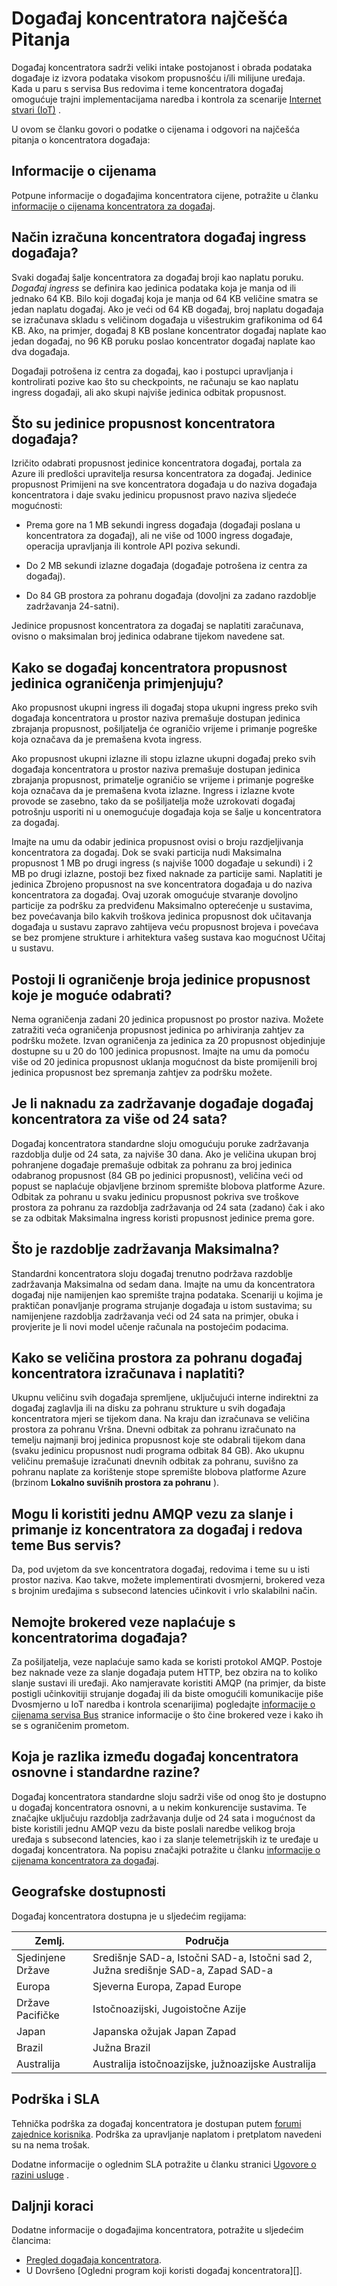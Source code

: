 <properties 
    pageTitle="Najčešća pitanja o događaj koncentratora | Microsoft Azure"
    description="Najčešća pitanja vezana uz koncentratora događaj."
    services="event-hubs"
    documentationCenter="na"
    authors="sethmanheim"
    manager="timlt"
    editor="" />
<tags 
    ms.service="event-hubs"
    ms.devlang="na"
    ms.topic="article"
    ms.tgt_pltfrm="na"
    ms.workload="na"
    ms.date="09/01/2016"
    ms.author="sethm" />

# <a name="event-hubs-faq"></a>Događaj koncentratora najčešća Pitanja

Događaj koncentratora sadrži veliki intake postojanost i obrada podataka događaje iz izvora podataka visokom propusnošću i/ili milijune uređaja. Kada u paru s servisa Bus redovima i teme koncentratora događaj omogućuje trajni implementacijama naredba i kontrola za scenarije [Internet stvari (IoT)](https://azure.microsoft.com/services/iot-hub/) .

U ovom se članku govori o podatke o cijenama i odgovori na najčešća pitanja o koncentratora događaja:

## <a name="pricing-information"></a>Informacije o cijenama

Potpune informacije o događajima koncentratora cijene, potražite u članku [informacije o cijenama koncentratora za događaj](https://azure.microsoft.com/pricing/details/event-hubs/).

## <a name="how-are-event-hubs-ingress-events-calculated"></a>Način izračuna koncentratora događaj ingress događaja?

Svaki događaj šalje koncentratora za događaj broji kao naplatu poruku. *Događaj ingress* se definira kao jedinica podataka koja je manja od ili jednako 64 KB. Bilo koji događaj koja je manja od 64 KB veličine smatra se jedan naplatu događaj. Ako je veći od 64 KB događaj, broj naplatu događaja se izračunava skladu s veličinom događaja u višestrukim grafikonima od 64 KB. Ako, na primjer, događaj 8 KB poslane koncentrator događaj naplate kao jedan događaj, no 96 KB poruku poslao koncentrator događaj naplate kao dva događaja.

Događaji potrošena iz centra za događaj, kao i postupci upravljanja i kontrolirati pozive kao što su checkpoints, ne računaju se kao naplatu ingress događaji, ali ako skupi najviše jedinica odbitak propusnost.

## <a name="what-are-event-hubs-throughput-units"></a>Što su jedinice propusnost koncentratora događaja?

Izričito odabrati propusnost jedinice koncentratora događaj, portala za Azure ili predlošci upravitelja resursa koncentratora za događaj. Jedinice propusnost Primijeni na sve koncentratora događaja u do naziva događaja koncentratora i daje svaku jedinicu propusnost pravo naziva sljedeće mogućnosti:

- Prema gore na 1 MB sekundi ingress događaja (događaji poslana u koncentratora za događaj), ali ne više od 1000 ingress događaje, operacija upravljanja ili kontrole API poziva sekundi.

- Do 2 MB sekundi izlazne događaja (događaje potrošena iz centra za događaj).

- Do 84 GB prostora za pohranu događaja (dovoljni za zadano razdoblje zadržavanja 24-satni).

Jedinice propusnost koncentratora za događaj se naplatiti zaračunava, ovisno o maksimalan broj jedinica odabrane tijekom navedene sat.

## <a name="how-are-event-hubs-throughput-unit-limits-enforced"></a>Kako se događaj koncentratora propusnost jedinica ograničenja primjenjuju?

Ako propusnost ukupni ingress ili događaj stopa ukupni ingress preko svih događaja koncentratora u prostor naziva premašuje dostupan jedinica zbrajanja propusnost, pošiljatelja će ograničio vrijeme i primanje pogreške koja označava da je premašena kvota ingress.

Ako propusnost ukupni izlazne ili stopu izlazne ukupni događaj preko svih događaja koncentratora u prostor naziva premašuje dostupan jedinica zbrajanja propusnost, primatelje ograničio se vrijeme i primanje pogreške koja označava da je premašena kvota izlazne. Ingress i izlazne kvote provode se zasebno, tako da se pošiljatelja može uzrokovati događaj potrošnju usporiti ni u onemogućuje događaja koja se šalje u koncentratora za događaj.

Imajte na umu da odabir jedinica propusnost ovisi o broju razdjeljivanja koncentratora za događaj. Dok se svaki particija nudi Maksimalna propusnost 1 MB po drugi ingress (s najviše 1000 događaje u sekundi) i 2 MB po drugi izlazne, postoji bez fixed naknade za particije sami. Naplatiti je jedinica Zbrojeno propusnost na sve koncentratora događaja u do naziva koncentratora za događaj. Ovaj uzorak omogućuje stvaranje dovoljno particije za podršku za predviđenu Maksimalno opterećenje u sustavima, bez povećavanja bilo kakvih troškova jedinica propusnost dok učitavanja događaja u sustavu zapravo zahtijeva veću propusnost brojeva i povećava se bez promjene strukture i arhitektura vašeg sustava kao mogućnost Učitaj u sustavu.

## <a name="is-there-a-limit-on-the-number-of-throughput-units-that-can-be-selected"></a>Postoji li ograničenje broja jedinice propusnost koje je moguće odabrati?

Nema ograničenja zadani 20 jedinica propusnost po prostor naziva. Možete zatražiti veća ograničenja propusnost jedinica po arhiviranja zahtjev za podršku možete. Izvan ograničenja za jedinica za 20 propusnost objedinjuje dostupne su u 20 do 100 jedinica propusnost. Imajte na umu da pomoću više od 20 jedinica propusnost uklanja mogućnost da biste promijenili broj jedinica propusnost bez spremanja zahtjev za podršku možete.

## <a name="is-there-a-charge-for-retaining-event-hubs-events-for-more-than-24-hours"></a>Je li naknadu za zadržavanje događaje događaj koncentratora za više od 24 sata?

Događaj koncentratora standardne sloju omogućuju poruke zadržavanja razdoblja dulje od 24 sata, za najviše 30 dana. Ako je veličina ukupan broj pohranjene događaje premašuje odbitak za pohranu za broj jedinica odabranog propusnost (84 GB po jedinici propusnost), veličina veći od popust se naplaćuje objavljene brzinom spremište blobova platforme Azure. Odbitak za pohranu u svaku jedinicu propusnost pokriva sve troškove prostora za pohranu za razdoblja zadržavanja od 24 sata (zadano) čak i ako se za odbitak Maksimalna ingress koristi propusnost jedinice prema gore.

## <a name="what-is-the-maximum-retention-period"></a>Što je razdoblje zadržavanja Maksimalna?

Standardni koncentratora sloju događaj trenutno podržava razdoblje zadržavanja Maksimalna od sedam dana. Imajte na umu da koncentratora događaj nije namijenjen kao spremište trajna podataka. Scenariji u kojima je praktičan ponavljanje programa strujanje događaja u istom sustavima; su namijenjene razdoblja zadržavanja veći od 24 sata na primjer, obuka i provjerite je li novi model učenje računala na postojećim podacima.

## <a name="how-is-the-event-hubs-storage-size-calculated-and-charged"></a>Kako se veličina prostora za pohranu događaj koncentratora izračunava i naplatiti?

Ukupnu veličinu svih događaja spremljene, uključujući interne indirektni za događaj zaglavlja ili na disku za pohranu strukture u svih događaja koncentratora mjeri se tijekom dana. Na kraju dan izračunava se veličina prostora za pohranu Vršna. Dnevni odbitak za pohranu izračunato na temelju najmanji broj jedinica propusnost koje ste odabrali tijekom dana (svaku jedinicu propusnost nudi programa odbitak 84 GB). Ako ukupnu veličinu premašuje izračunati dnevnih odbitak za pohranu, suvišno za pohranu naplate za korištenje stope spremište blobova platforme Azure (brzinom **Lokalno suvišnih prostora za pohranu** ).

## <a name="can-i-use-a-single-amqp-connection-to-send-and-receive-from-event-hubs-and-service-bus-queuestopics"></a>Mogu li koristiti jednu AMQP vezu za slanje i primanje iz koncentratora za događaj i redova teme Bus servis?

Da, pod uvjetom da sve koncentratora događaj, redovima i teme su u isti prostor naziva. Kao takve, možete implementirati dvosmjerni, brokered veza s brojnim uređajima s subsecond latencies učinkovit i vrlo skalabilni način.

## <a name="do-brokered-connection-charges-apply-to-event-hubs"></a>Nemojte brokered veze naplaćuje s koncentratorima događaja?

Za pošiljatelja, veze naplaćuje samo kada se koristi protokol AMQP. Postoje bez naknade veze za slanje događaja putem HTTP, bez obzira na to koliko slanje sustavi ili uređaji. Ako namjeravate koristiti AMQP (na primjer, da biste postigli učinkovitiji strujanje događaj ili da biste omogućili komunikacije piše Dvosmjerno u IoT naredba i kontrola scenarijima) pogledajte [informacije o cijenama servisa Bus](https://azure.microsoft.com/pricing/details/service-bus/) stranice informacije o što čine brokered veze i kako ih se s ograničenim prometom.

## <a name="what-is-the-difference-between-event-hubs-basic-and-standard-tiers"></a>Koja je razlika između događaj koncentratora osnovne i standardne razine?

Događaj koncentratora standardne sloju sadrži više od onog što je dostupno u događaj koncentratora osnovni, a u nekim konkurencije sustavima. Te značajke uključuju razdoblja zadržavanja dulje od 24 sata i mogućnost da biste koristili jednu AMQP vezu da biste poslali naredbe velikog broja uređaja s subsecond latencies, kao i za slanje telemetrijskih iz te uređaje u događaj koncentratora. Na popisu značajki potražite u članku [informacije o cijenama koncentratora za događaj](https://azure.microsoft.com/pricing/details/event-hubs/).

## <a name="geographic-availability"></a>Geografske dostupnosti

Događaj koncentratora dostupna je u sljedećim regijama:

|Zemlj.|Područja|
|---|---|
|Sjedinjene Države|Središnje SAD-a, Istočni SAD-a, Istočni sad 2, Južna središnje SAD-a, Zapad SAD-a|
|Europa|Sjeverna Europa, Zapad Europe|
|Države Pacifičke|Istočnoazijski, Jugoistočne Azije|
|Japan|Japanska ožujak Japan Zapad|
|Brazil|Južna Brazil|
|Australija|Australija istočnoazijske, južnoazijske Australija|

## <a name="support-and-sla"></a>Podrška i SLA

Tehnička podrška za događaj koncentratora je dostupan putem [forumi zajednice korisnika](https://social.msdn.microsoft.com/forums/azure/home). Podrška za upravljanje naplatom i pretplatom navedeni su na nema trošak.

Dodatne informacije o oglednim SLA potražite u članku stranici [Ugovore o razini usluge](https://azure.microsoft.com/support/legal/sla/) .

## <a name="next-steps"></a>Daljnji koraci

Dodatne informacije o događajima koncentratora, potražite u sljedećim člancima:

- [Pregled događaja koncentratora][].
- U Dovršeno [Ogledni program koji koristi događaj koncentratora][].

[Pregled događaja koncentratora]: event-hubs-overview.md
[primjer aplikacije koja koristi događaj koncentratora]: https://code.msdn.microsoft.com/Service-Bus-Event-Hub-286fd097
